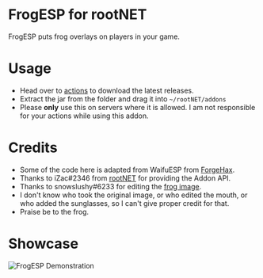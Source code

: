 # FrogESP for rootNET
FrogESP puts frog overlays on players in your game.

# Usage
 - Head over to [actions](https://github.com/DifferentPerson/rootnet-frog-esp/actions) to download the latest releases.
 - Extract the jar from the folder and drag it into `~/rootNET/addons`
 - Please **only** use this on servers where it is allowed. I am not responsible for your actions while using this addon.

# Credits
 - Some of the code here is adapted from WaifuESP from [ForgeHax](https://github.com/fr1kin/ForgeHax/).
 - Thanks to iZac#2346 from [rootNET](https://rootnet.dev/) for providing the Addon API.
 - Thanks to snowslushy#6233 for editing the [frog image](https://i.imgur.com/UI94ded.png).
 - I don't know who took the original image, or who edited the mouth, or who added the sunglasses, so I can't give
 proper credit for that.
 - Praise be to the frog.
 
 # Showcase
 ![FrogESP Demonstration](https://i.imgur.com/H2V02V5.png)
